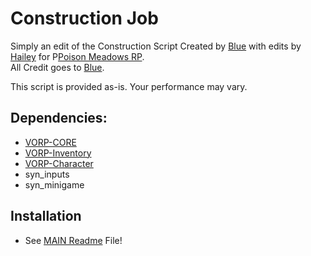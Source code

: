 # Construction Job
Simply an edit of the Construction Script Created by [Blue](https://github.com/kamelzarandah) with edits by [Hailey](https://github.com/Hailey-Ross) for P[Poison Meadows RP](https://discord.gg/JcPXMkqrh6).  
All Credit goes to [Blue](https://github.com/kamelzarandah).  

This script is provided as-is. Your performance may vary.

## Dependencies:
- [VORP-CORE](https://github.com/VORPCORE/VORP-Core)
- [VORP-Inventory](https://github.com/VORPCORE/VORP-Inventory)
- [VORP-Character](https://github.com/VORPCORE/VORP-Character)
- syn_inputs
- syn_minigame

## Installation
- See [MAIN Readme](https://github.com/Hailey-Ross/RedM-Syn_Jobs/blob/main/README.md) File!
